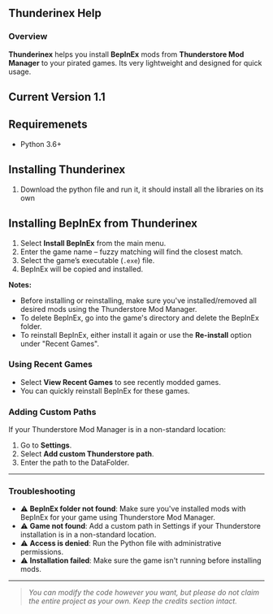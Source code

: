 ## Thunderinex Help

### Overview

**Thunderinex** helps you install **BepInEx** mods from **Thunderstore Mod Manager** to your pirated games.
Its very lightweight and designed for quick usage.

**Current Version** 1.1
---

## Requiremenets

- Python 3.6+

## Installing Thunderinex

1. Download the python file and run it, it should install all the libraries on its own
   
## Installing BepInEx from Thunderinex

1. Select **Install BepInEx** from the main menu.
2. Enter the game name – fuzzy matching will find the closest match.
3. Select the game’s executable (`.exe`) file.
4. BepInEx will be copied and installed.

**Notes:**
- Before installing or reinstalling, make sure you've installed/removed all desired mods using the Thunderstore Mod Manager.
- To delete BepInEx, go into the game's directory and delete the BepInEx folder.
- To reinstall BepInEx, either install it again or use the **Re-install** option under "Recent Games".

### Using Recent Games

- Select **View Recent Games** to see recently modded games.
- You can quickly reinstall BepInEx for these games.

### Adding Custom Paths

If your Thunderstore Mod Manager is in a non-standard location:

1. Go to **Settings**.
2. Select **Add custom Thunderstore path**.
3. Enter the path to the DataFolder.

---

### Troubleshooting

- ⚠️ **BepInEx folder not found**: Make sure you've installed mods with BepInEx for your game using Thunderstore Mod Manager.
- ⚠️ **Game not found**: Add a custom path in Settings if your Thunderstore installation is in a non-standard location.
- ⚠️ **Access is denied**: Run the Python file with administrative permissions.
- ⚠️ **Installation failed**: Make sure the game isn't running before installing mods.

---

> *You can modify the code however you want, but please do not claim the entire project as your own. Keep the credits section intact.*
